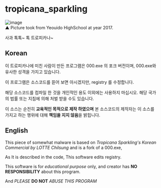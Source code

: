 # tropicana_sparkling
![image](https://user-images.githubusercontent.com/27724108/54730110-5f8c0680-4bca-11e9-9ab0-b0a05ef40f45.png)  
▲ Picture took from Yeouido HighSchool at year 2017.  
  
사과 톡톡~ 톡 트로피카나~

## Korean
이 트로피카나에 미친 사람이 만든 프로그램은 000.exe 의 포크 버전이며,
000.exe와 유사한 성격을 가지고 있습니다.

이 프로그램은 소스코드를 뜯어 보면 아시겠지만, registry 를 수정합니다.

해당 소스코드를 컴파일 한 것을 개인적인 용도 이외에는 사용하지 마십시오.
해당 국가의 법률 또는 지침에 의해 처벌 받을 수도 있습니다.

이 소스는 순전히 **교육적인 목적으로 제작 하였으며** 본 소스코드의 제작자는
이 소스를 가지고 하는 행위에 대해 **책임을 지지 않음**을 밝힙니다.

## English
This piece of somewhat malware is based on
*Tropicana Sparkling's Korean Commercial by LOTTE Chilsung*
and is a fork of a 000.exe,

As It is described in the code, This software edits registry.

This software is for *educational purpose* only,
and creator has **NO RESPONSIBILITY** about this program.

And *PLEASE* **DO NOT** *ABUSE THIS PROGRAM*
